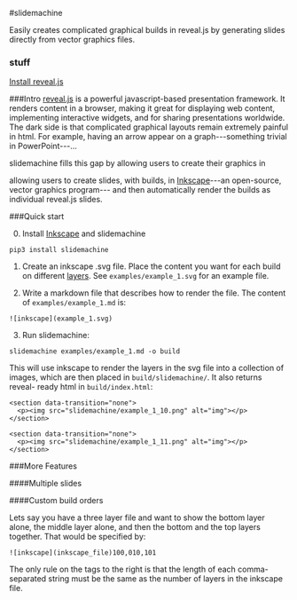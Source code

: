 #slidemachine

Easily creates complicated graphical builds in reveal.js by generating slides
directly from vector graphics files.  

### stuff
[Install reveal.js](https://github.com/hakimel/reveal.js/#installation)


###Intro
[reveal.js](https://revealjs.com/) is a powerful javascript-based presentation
framework. It renders content in a browser, making it great for displaying
web content, implementing interactive widgets, and for sharing presentations
worldwide.  The dark side is that complicated graphical layouts remain extremely
painful in html. For example, having an arrow appear on a graph---something
trivial in PowerPoint---...  

slidemachine fills this gap by allowing users to create their graphics in

allowing users to create slides, with builds, in
[Inkscape](https://inkscape.org/en/)---an open-source, vector graphics program---
and then automatically render the builds as individual reveal.js slides.

###Quick start

0. Install [Inkscape](https://inkscape.org/en/) and slidemachine

```
pip3 install slidemachine
```

1. Create an inkscape .svg file.  Place the content you want for each build on
   different [layers](http://wiki.inkscape.org/wiki/index.php/Layer_Dialog). See
   `examples/example_1.svg` for an example file.

2. Write a markdown file that describes how to render the file.  The content of
   `examples/example_1.md` is:

```
![inkscape](example_1.svg)
```

3. Run slidemachine:

```
slidemachine examples/example_1.md -o build
```

This will use inkscape to render the layers in the svg file into a collection of
images, which are then placed in `build/slidemachine/`.  It also returns reveal-
ready html in `build/index.html`:

```
<section data-transition="none">
  <p><img src="slidemachine/example_1_10.png" alt="img"></p>
</section>

<section data-transition="none">
  <p><img src="slidemachine/example_1_11.png" alt="img"></p>
</section>
```

###More Features

####Multiple slides



####Custom build orders

Lets say you have a three layer file and want to show the bottom layer alone,
the middle layer alone, and then the bottom and the top layers together.  That
would be specified by:

```
![inkscape](inkscape_file)100,010,101
```

The only rule on the tags to the right is that the length of each comma-separated
string must be the same as the number of layers in the inkscape file.
